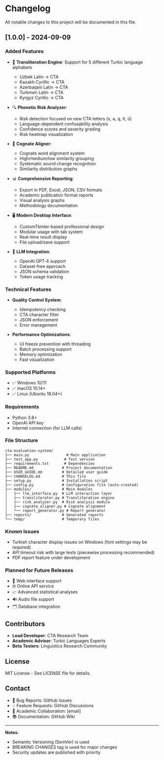 # Changelog

All notable changes to this project will be documented in this file.

## [1.0.0] - 2024-09-09

### Added Features
- 🎯 **Transliteration Engine**: Support for 5 different Turkic language alphabets
  - Uzbek Latin → CTA
  - Kazakh Cyrillic → CTA
  - Azerbaijani Latin → CTA
  - Turkmen Latin → CTA
  - Kyrgyz Cyrillic → CTA

- 🔍 **Phonetic Risk Analyzer**: 
  - Risk detection focused on new CTA letters (x, ə, q, ñ, û)
  - Language-dependent confusability analysis
  - Confidence scores and severity grading
  - Risk heatmap visualization

- 🔗 **Cognate Aligner**:
  - Cognate word alignment system
  - High/medium/low similarity grouping
  - Systematic sound change recognition
  - Similarity distribution graphs

- 📊 **Comprehensive Reporting**:
  - Export in PDF, Excel, JSON, CSV formats
  - Academic publication format reports
  - Visual analysis graphs
  - Methodology documentation

- 🖥️ **Modern Desktop Interface**:
  - CustomTkinter-based professional design
  - Modular usage with tab system
  - Real-time result display
  - File upload/save support

- 🤖 **LLM Integration**:
  - OpenAI GPT-4 support
  - Dataset-free approach
  - JSON schema validation
  - Token usage tracking

### Technical Features
- **Quality Control System**:
  - Idempotency checking
  - CTA character filter
  - JSON enforcement
  - Error management

- **Performance Optimizations**:
  - UI freeze prevention with threading
  - Batch processing support
  - Memory optimization
  - Fast visualization

### Supported Platforms
- ✅ Windows 10/11
- ✅ macOS 10.14+
- ✅ Linux (Ubuntu 18.04+)

### Requirements
- Python 3.8+
- OpenAI API key
- Internet connection (for LLM calls)

### File Structure
```
cta-evaluation-system/
├── main.py                 # Main application
├── test_app.py            # Test version
├── requirements.txt       # Dependencies
├── README.md             # Project documentation
├── USER_GUIDE.md         # Detailed user guide
├── CHANGELOG.md          # This file
├── setup.py              # Installation script
├── config.py             # Configuration file (auto-created)
├── modules/              # Main modules
│   ├── llm_interface.py  # LLM interaction layer
│   ├── transliterator.py # Transliteration engine
│   ├── risk_analyzer.py  # Risk analysis module
│   ├── cognate_aligner.py # Cognate alignment
│   └── report_generator.py # Report generator
├── reports/              # Generated reports
└── temp/                 # Temporary files
```

### Known Issues
- Turkish character display issues on Windows (font settings may be required)
- API timeout risk with large texts (piecewise processing recommended)
- PDF report feature under development

### Planned for Future Releases
- 📱 Web interface support
- 🌐 Online API service
- 📈 Advanced statistical analyses
- 🔊 Audio file support
- 🗂️ Database integration

## Contributors

- **Lead Developer**: CTA Research Team
- **Academic Advisor**: Turkic Languages Experts
- **Beta Testers**: Linguistics Research Community

## License

MIT License - See LICENSE file for details.

## Contact

- 🐛 Bug Reports: GitHub Issues
- 💡 Feature Requests: GitHub Discussions
- 📧 Academic Collaboration: [email]
- 📚 Documentation: GitHub Wiki

---

**Notes**:
- Semantic Versioning (SemVer) is used
- BREAKING CHANGES tag is used for major changes
- Security updates are published with priority

